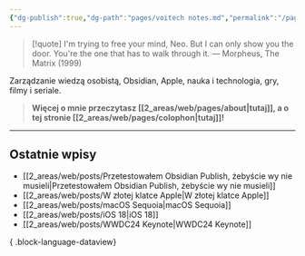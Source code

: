 ```yaml
---
{"dg-publish":true,"dg-path":"pages/voitech notes.md","permalink":"/pages/voitech-notes/","tags":["gardenEntry"]}
---
```



> [!quote] I'm trying to free your mind, Neo. But I can only show you the door. You're the one that has to walk through it.
> — Morpheus, The Matrix (1999)

Zarządzanie wiedzą osobistą, Obsidian, Apple, nauka i technologia, gry, filmy i seriale.

> **Więcej o mnie przeczytasz [[2_areas/web/pages/about\|tutaj]], a o tej stronie [[2_areas/web/pages/colophon\|tutaj]]!**

---

## Ostatnie wpisy

- [[2_areas/web/posts/Przetestowałem Obsidian Publish, żebyście wy nie musieli\|Przetestowałem Obsidian Publish, żebyście wy nie musieli]]
- [[2_areas/web/posts/W złotej klatce Apple\|W złotej klatce Apple]]
- [[2_areas/web/posts/macOS Sequoia\|macOS Sequoia]]
- [[2_areas/web/posts/iOS 18\|iOS 18]]
- [[2_areas/web/posts/WWDC24 Keynote\|WWDC24 Keynote]]

{ .block-language-dataview}
<link rel="me" href="https://social.lol/@voitech"/>
